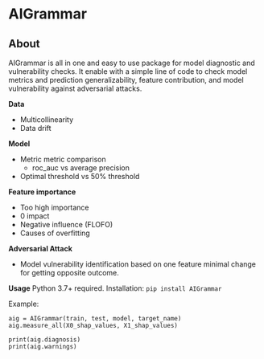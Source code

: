 # AIGrammar

## About
AIGrammar is all in one and easy to use package for model diagnostic and vulnerability checks. It enable with a simple line of code to check model metrics and prediction generalizability, feature contribution, and model vulnerability against adversarial attacks. 

**Data**
- Multicollinearity
- Data drift

**Model**
- Metric metric comparison
  - roc_auc vs average precision
- Optimal threshold vs 50% threshold

**Feature importance**
- Too high importance
- 0 impact
- Negative influence (FLOFO)
- Causes of overfitting

**Adversarial Attack**
- Model vulnerability identification based on one feature minimal change for getting opposite outcome.


**Usage**
Python 3.7+ required.
Installation: ``pip install AIGrammar``

Example:
``` from AIGrammar import AIGrammar
aig = AIGrammar(train, test, model, target_name)
aig.measure_all(X0_shap_values, X1_shap_values)

print(aig.diagnosis)
print(aig.warnings)
```


